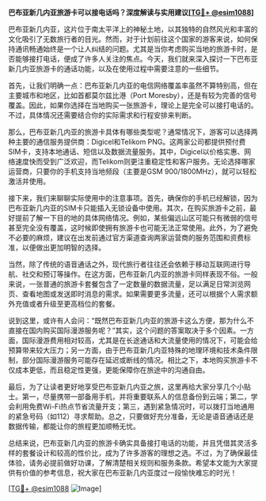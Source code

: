**巴布亚新几内亚旅游卡可以接电话吗？深度解读与实用建议[[TG💪+ @esim1088](https://t.me/s/esim1088)]**

巴布亚新几内亚，这片位于南太平洋上的神秘土地，以其独特的自然风光和丰富的文化吸引了无数旅行者的目光。然而，对于计划前往这个国家的游客来说，如何保持通讯畅通始终是一个让人纠结的问题。尤其是当你考虑购买当地的旅游卡时，是否能够接打电话，便成了许多人关注的焦点。今天，我们就来深入探讨一下巴布亚新几内亚旅游卡的通话功能，以及在使用过程中需要注意的一些细节。

首先，让我们明确一点：巴布亚新几内亚的电信网络覆盖率虽然不算特别高，但在主要城市和地区，比如首都莫尔兹比港（Port Moresby），还是有较为完善的信号覆盖。因此，如果你选择在当地购买一张旅游卡，理论上是完全可以接打电话的。不过，具体情况还需要结合你的实际需求和行程安排来判断。

那么，巴布亚新几内亚的旅游卡具体有哪些类型呢？通常情况下，游客可以选择两种主要的通信服务提供商：Digicel和Telikom PNG。这两家公司都提供预付费SIM卡，支持本地通话、短信以及数据流量服务。其中，Digicel以价格实惠、网络速度快而受到广泛欢迎，而Telikom则更注重稳定性和客户服务。无论选择哪家运营商，只要你的手机支持当地频段（主要是GSM 900/1800MHz），就可以轻松激活并使用。

接下来，我们来聊聊实际使用中的注意事项。首先，确保你的手机已经解锁，因为巴布亚新几内亚的SIM卡只能插入无锁设备中使用。其次，在购买旅游卡之前，最好提前了解一下目的地的具体网络情况。例如，某些偏远山区可能只有微弱的信号甚至完全没有覆盖，这时候即使拥有旅游卡也可能无法正常使用。此外，为了避免不必要的麻烦，建议在出发前通过官方渠道查询两家运营商的服务范围和资费标准，以便做出更加明智的选择。

当然，除了传统的语音通话之外，现代旅行者往往还会依赖于移动互联网进行导航、社交和预订等操作。在这方面，巴布亚新几内亚的旅游卡同样表现不俗。一般来说，一张普通的旅游卡套餐包含了一定数量的数据流量，足以满足日常浏览网页、查看地图或发送即时消息的需求。如果需要更多流量，还可以根据个人需求额外充值或者升级至更高档位的套餐。

说到这里，或许有人会问：“既然巴布亚新几内亚的旅游卡这么方便，那为什么不直接在国内购买国际漫游服务呢？”其实，这个问题的答案取决于多个因素。一方面，国际漫游费用相对较高，尤其是在长途通话和大流量使用的情况下，可能会给预算带来较大压力；另一方面，由于巴布亚新几内亚特殊的地理环境和技术条件限制，部分国际漫游服务可能存在延迟或断线的情况。相比之下，本地购买旅游卡不仅成本更低，而且稳定性更强，更能保障你在旅途中的沟通自由。

最后，为了让读者更好地享受巴布亚新几内亚之旅，这里再给大家分享几个小贴士。第一，尽量携带一部备用手机，并将重要联系人的信息备份到云端；第二，学会利用免费Wi-Fi热点节省流量开支；第三，遇到紧急情况时，可以拨打当地通用的紧急号码（如112）寻求帮助。总之，只要做好充分准备，无论是语音通话还是数据传输，都能让你的旅程更加顺畅无忧。

总结来说，巴布亚新几内亚的旅游卡确实具备接打电话的功能，并且凭借其灵活多样的套餐设计和较高的性价比，成为了许多游客的理想之选。不过，为了确保最佳体验，请务必提前做好功课，了解清楚相关规则和服务条款。希望本文能为大家提供有价值的参考信息，祝大家在巴布亚新几内亚度过一段愉快难忘的时光！

[[TG💪+ @esim1088](https://t.me/s/esim1088) ![Image](https://i.postimg.cc/4NQfJmqS/Snipaste-2025-05-13-00-14-12.png)]